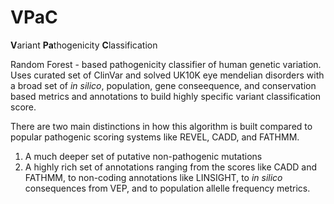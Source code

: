 # VPaC

**V**ariant **Pa**thogenicity **C**lassification

Random Forest - based pathogenicity classifier of human genetic variation. Uses curated set of ClinVar and solved UK10K eye mendelian disorders with a broad set of *in silico*, population, gene conseequence, and conservation based metrics and annotations to build highly specific variant classification score. 

There are two main distinctions in how this algorithm is built compared to popular pathogenic scoring systems like REVEL, CADD, and FATHMM.

1. A much deeper set of putative non-pathogenic mutations
2. A highly rich set of annotations ranging from the scores like CADD and FATHMM, to non-coding annotations like LINSIGHT, to *in silico* consequences from VEP, and to population allelle frequency metrics. 